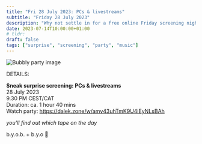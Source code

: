 ```yaml
---
title: "Fri 28 July 2023: PCs & livestreams"
subtitle: "Friday 28 July 2023"
description: "Why not settle in for a free online Friday screening night with your chums at provolol? No Netflix, just chill. Bring strangers, acquaintances, any snacks you like :3"
date: 2023-07-14T10:00:00+01:00
# tldr: 
draft: false
tags: ["surprise", "screening", "party", "music"]
---
```


![Bubbly party image](/images/surprise-party.jpg)

DETAILS:

**Sneak surprise screening: PCs & livestreams**   
28 July 2023  
9.30 PM CEST/CAT  
Duration: ca. 1 hour 40 mins  
Watch party: https://dalek.zone/w/amv43uhTmK9U4iEyNLsBAh

*you'll find out which tape on the day* 

b.y.o.b. + b.y.o 🍕